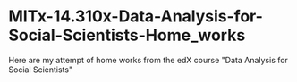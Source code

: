 # MITx-14.310x-Data-Analysis-for-Social-Scientists-Home_works
Here are my attempt of home works from the edX course "Data Analysis for Social Scientists"
